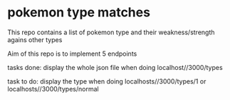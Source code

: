# pokemon type matches

This repo contains a list of pokemon type and their weakness/strength agains other types

Aim of this repo is to implement 5 endpoints

tasks done:
display the whole json file when doing localhost//3000/types

task to do:
display the type when doing localhosts//3000/types/1 or localhosts//3000/types/normal
